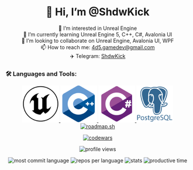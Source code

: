 <h1 align="center">👋 Hi, I’m @ShdwKick</h1>

<p align="center"> 
  👀 I’m interested in Unreal Engine <br>
  🌱 I’m currently learning Unreal Engine 5, C++, C#, Avalonia UI <br>
  💞️ I’m looking to collaborate on Unreal Engine, Avalonia UI, WPF <br>
  📫 How to reach me: <a href="mailto:4d5.gamedev@gmail.com">4d5.gamedev@gmail.com</a> <br>
  ✈️ Telegram: <a href="https://t.me/ShdwKick">ShdwKick</a>
</p>

### :hammer_and_wrench: Languages and Tools:
<div align="center">
  <a href="https://www.unrealengine.com/en-US">
    <img src="https://github.com/devicons/devicon/blob/master/icons/unrealengine/unrealengine-original.svg" title="Unreal Engine" alt="UE" width="100" height="100"/> 
  </a>
  <a href="https://isocpp.org/">
    <img src="https://github.com/devicons/devicon/blob/master/icons/cplusplus/cplusplus-original.svg" title="C++" alt="C++" width="100" height="100"/> 
  </a>
  <a href="https://dotnet.microsoft.com/en-us/languages/csharp">
    <img src="https://github.com/devicons/devicon/blob/master/icons/csharp/csharp-original.svg" title="C#" alt="C#" width="100" height="100"/>
  </a>
  <a href="https://www.postgresql.org/">
    <img src="https://github.com/devicons/devicon/blob/master/icons/postgresql/postgresql-plain-wordmark.svg" title="PostgreSQL" alt="PostgreSQL" width="100" height="100"/>
  </a>
</div>

<div align="center">
  <a href="https://roadmap.sh"><img src="https://roadmap.sh/card/wide/6704e14ffb4be684db66eef9?variant=dark&roadmaps=backend%2Cgraphql%2Cgame-developer" alt="roadmap.sh"/></a>
</div>

<p align="center">
  <a href="https://www.codewars.com/users/ShdwKick">
    <img src="https://www.codewars.com/users/ShdwKick/badges/large" alt="codewars">
  </a>
</p>

<p align="center">
  <img src="https://komarev.com/ghpvc/?username=ShdwKick&style=flat-square" alt="profile views">
</p>

<div align="center">
  <img src="https://github-profile-summary-cards.vercel.app/api/cards/most-commit-language?username=ShdwKick&theme=solarized_dark" alt="most commit language"/>
  <img src="https://github-profile-summary-cards.vercel.app/api/cards/repos-per-language?username=ShdwKick&theme=solarized_dark" alt="repos per language"/> 
  <img src="https://github-profile-summary-cards.vercel.app/api/cards/stats?username=ShdwKick&theme=solarized_dark" alt="stats"/> 
  <img src="https://github-profile-summary-cards.vercel.app/api/cards/productive-time?username=ShdwKick&theme=solarized_dark" alt="productive time"/>
</div>

<!---
ShdwKick/ShdwKick is a ✨ special ✨ repository because its `README.md` (this file) appears on your GitHub profile.
You can click the Preview link to take a look at your changes.
--->
